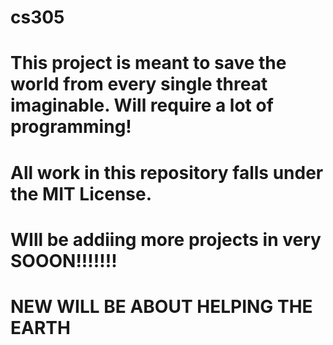 # cs305

# This project is meant to save the world from every single threat imaginable. Will require a lot of programming!

# All work in this repository falls under the MIT License.


# WIll be addiing more projects in very SOOON!!!!!!!

# NEW WILL BE ABOUT HELPING THE EARTH
